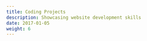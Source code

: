 ```yaml
---
title: Coding Projects
description: Showcasing website development skills
date: 2017-01-05
weight: 6
---
```



